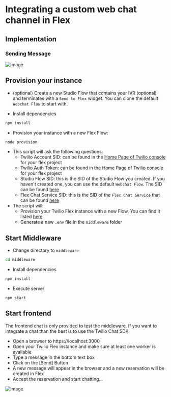# Integrating a custom web chat channel in Flex 

## Implementation

### Sending Message

![image](https://user-images.githubusercontent.com/54728384/70634637-7841be00-1c2a-11ea-8326-5a53dc75a2a1.png)

## Provision your instance
* (optional) Create a new Studio Flow that contains your IVR (optional) and terminates with a `Send to Flex` widget. You can clone the default  `Webchat Flow` to start with. 

* Install dependencies
```sh
npm install
```
* Provision your instance with a new Flex Flow:
```sh
node provision
```
* This script will ask the following questions: 
  * Twilio Account SID: can be found in the [Home Page of Twilio console](https://www.twilio.com/console) for your flex project
  * Twilio Auth Token: can be found in the [Home Page of Twilio console](https://www.twilio.com/console) for your flex project
  * Studio Flow SID: this is the SID of the Studio Flow you created. If you haven't created one, you can use the default `Webchat Flow`. The SID can be found [here](https://www.twilio.com/console/studio/dashboard)
  *  Flex Chat Service SID: this is the SID of the `Flex Chat Service` that can be found [here](https://www.twilio.com/console/chat/dashboard)
* The script will:
  * Provision your Twilio Flex instance with a new Flow. You can find it listed [here](https://www.twilio.com/console/flex/messaging) 
  * Generate a new `.env` file in the `middleware` folder

## Start Middleware 
* Change directory to `middleware`
```sh
cd middleware
```
* Install dependencies
```sh
npm install
```
* Execute server
```
npm start
```

## Start frontend

The frontend chat is only provided to test the middleware. If you want to integrate a chat than the best is to use the Twilio Chat SDK

* Open a browser to https://localhost:3000
* Open your Twilio Flex instance and make sure at least one worker is available
* Type a message in the bottom text box
* Click on the [Send] Button
* A new message will appear in the browser and a new reservation will be created in Flex
* Accept the reservation and start chatting... 

![image](https://user-images.githubusercontent.com/54728384/70626271-08c4d200-1c1c-11ea-838c-654ec959e949.png)
